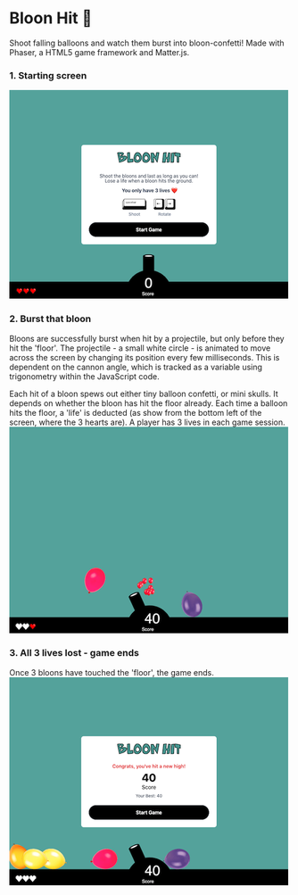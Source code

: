 # Bloon Hit 🎈
Shoot falling balloons and watch them burst into bloon-confetti! Made with Phaser, a HTML5 game framework and Matter.js.

### 1. Starting screen
![Starting Screen of Bloon Hit](images/starting-screen.png)

### 2. Burst that bloon
Bloons are successfully burst when hit by a projectile, but only before they hit the 'floor'. The projectile - a small white circle - is animated to move across the screen by changing its position every few milliseconds. This is dependent on the cannon angle, which is tracked as a variable using trigonometry within the JavaScript code.

Each hit of a bloon spews out either tiny balloon confetti, or mini skulls. It depends on whether the bloon has hit the floor already. Each time a balloon hits the floor, a 'life' is deducted (as show from the bottom left of the screen, where the 3 hearts are). A player has 3 lives in each game session.
![Mid-Game Screen of Bloon Hit](images/mid-game-screen.png)

### 3. All 3 lives lost - game ends
Once 3 bloons have touched the 'floor', the game ends.
![End Screen of Bloon Hit](images/end-screen.png)
